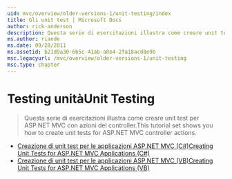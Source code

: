 ```yaml
---
uid: mvc/overview/older-versions-1/unit-testing/index
title: Gli unit test | Microsoft Docs
author: rick-anderson
description: Questa serie di esercitazioni illustra come creare unit test per ASP.NET MVC con azioni del controller.
ms.author: riande
ms.date: 09/28/2011
ms.assetid: b21d9a30-6b5c-41ab-a8e4-2fa18acd8e9b
msc.legacyurl: /mvc/overview/older-versions-1/unit-testing
msc.type: chapter
---
```

<a name="unit-testing"></a><span data-ttu-id="160e8-103">Testing unità</span><span class="sxs-lookup"><span data-stu-id="160e8-103">Unit Testing</span></span>
====================
> <span data-ttu-id="160e8-104">Questa serie di esercitazioni illustra come creare unit test per ASP.NET MVC con azioni del controller.</span><span class="sxs-lookup"><span data-stu-id="160e8-104">This tutorial set shows you how to create unit tests for ASP.NET MVC controller actions.</span></span>


- [<span data-ttu-id="160e8-105">Creazione di unit test per le applicazioni ASP.NET MVC (C#)</span><span class="sxs-lookup"><span data-stu-id="160e8-105">Creating Unit Tests for ASP.NET MVC Applications (C#)</span></span>](creating-unit-tests-for-asp-net-mvc-applications-cs.md)
- [<span data-ttu-id="160e8-106">Creazione di unit test per le applicazioni ASP.NET MVC (VB)</span><span class="sxs-lookup"><span data-stu-id="160e8-106">Creating Unit Tests for ASP.NET MVC Applications (VB)</span></span>](creating-unit-tests-for-asp-net-mvc-applications-vb.md)
